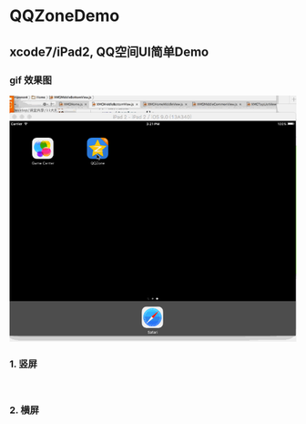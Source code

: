 # QQZoneDemo
##  xcode7/iPad2, QQ空间UI简单Demo
### gif 效果图
![](https://github.com/BianJiantao/QQZoneDemo/blob/master/QQ.gif?raw=true)
### 1. 竖屏
![]()
### 2. 横屏
![]()

